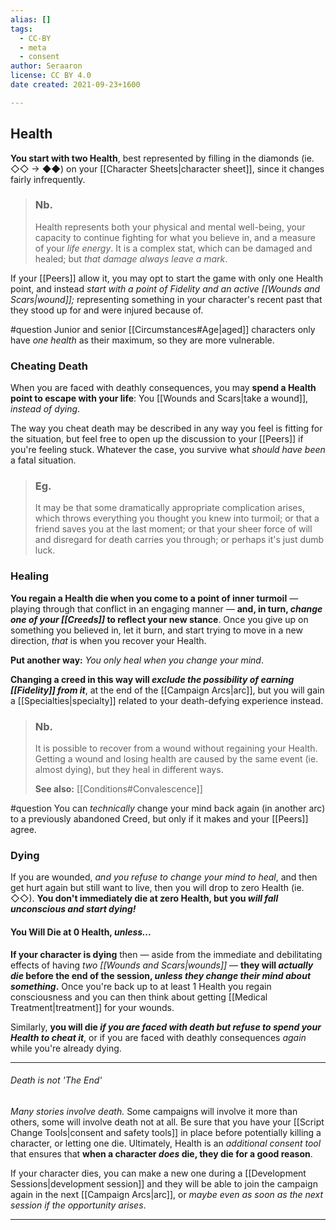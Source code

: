 ```yaml
---
alias: []
tags:
  - CC-BY
  - meta
  - consent
author: Seraaron
license: CC BY 4.0
date created: 2021-09-23+1600

---
```


## Health

**You start with two Health**, best represented by filling in the diamonds (ie. ◇◇ → ◆◆) on your [[Character Sheets|character sheet]], since it changes fairly infrequently.

> ### Nb.
> Health represents both your physical and mental well-being, your capacity to continue fighting for what you believe in, and a measure of your _life energy_. It is a complex stat, which can be damaged and healed; but _that damage always leave a mark_.

If your [[Peers]] allow it, you may opt to start the game with only one Health point, and instead _start with a point of Fidelity and an active [[Wounds and Scars|wound]];_ representing something in your character's recent past that they stood up for and were injured because of.

#question Junior and senior [[Circumstances#Age|aged]] characters only have *one health* as their maximum, so they are more vulnerable. 

### Cheating Death

When you are faced with deathly consequences, you may **spend a Health point to escape with your life**: You [[Wounds and Scars|take a wound]], _instead of dying_.

The way you cheat death may be described in any way you feel is fitting for the situation, but feel free to open up the discussion to your [[Peers]] if you're feeling stuck. Whatever the case, you survive what _should have been_ a fatal situation.

> ### Eg.
> It may be that some dramatically appropriate complication arises, which throws everything you thought you knew into turmoil; or that a friend saves you at the last moment; or that your sheer force of will and disregard for death carries you through; or perhaps it's just dumb luck.

### Healing

**You regain a Health die when you come to a point of inner turmoil** — playing through that conflict in an engaging manner — **and, in turn, _change one of your [[Creeds]]_ to reflect your new stance**. Once you give up on something you believed in, let it burn, and start trying to move in a new direction, _that_ is when you recover your Health.

**Put another way:** _You only heal when you change your mind_.

**Changing a creed in this way will _exclude the possibility of earning [[Fidelity]] from it_**, at the end of the [[Campaign Arcs|arc]], but you will gain a [[Specialties|specialty]] related to your death-defying experience instead.

> ### Nb.
> It is possible to recover from a wound without regaining your Health. Getting a wound and losing health are caused by the same event (ie. almost dying), but they heal in different ways.
>
> **See also:** [[Conditions#Convalescence]]

#question You can _technically_ change your mind back again (in another arc) to a previously abandoned Creed, but only if it makes and your [[Peers]] agree.

### Dying
If you are wounded, _and you refuse to change your mind to heal_, and then get hurt again but still want to live, then you will drop to zero Health (ie. ◇◇). **You don't immediately die at zero Health, but you _will fall unconscious and start dying!_**

#### You Will Die at 0 Health, *unless...*
**If your character is dying** then — aside from the immediate and debilitating effects of having *two [[Wounds and Scars|wounds]]* — **they will _actually die_ before the end of the session, _unless they change their mind about something_.** Once you're back up to at least 1 Health you regain consciousness and you can then think about getting [[Medical Treatment|treatment]] for your wounds.

Similarly, **you will die _if you are faced with death but refuse to spend your Health to cheat it_**, or if you are faced with deathly consequences _again_ while you're already dying.

---

###### Death is not 'The End'

_Many stories involve death._ Some campaigns will involve it more than others, some will involve death not at all. Be sure that you have your [[Script Change Tools|consent and safety tools]] in place before potentially killing a character, or letting one die. Ultimately, Health is an _additional consent tool_ that ensures that **when a character _does_ die, they die for a good reason**.

If your character dies, you can make a new one during a [[Development Sessions|development session]] and they will be able to join the campaign again in the next [[Campaign Arcs|arc]], or *maybe even as soon as the next session if the opportunity arises*.

---

